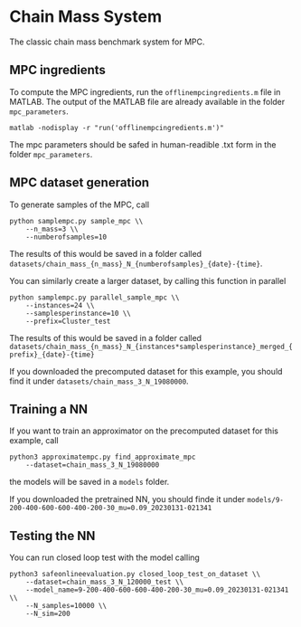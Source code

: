 # Chain Mass System
The classic chain mass benchmark system for MPC.

## MPC ingredients
To compute the MPC ingredients, run the `offlinempcingredients.m` file in MATLAB.
The output of the MATLAB file are already available in the folder `mpc_parameters`.

```
matlab -nodisplay -r "run('offlinempcingredients.m')"
```

The mpc parameters should be safed in human-readible .txt form in the folder `mpc_parameters`.

## MPC dataset generation
To generate samples of the MPC, call
```
python samplempc.py sample_mpc \\
    --n_mass=3 \\
    --numberofsamples=10
```
The results of this would be saved in a folder called `datasets/chain_mass_{n_mass}_N_{numberofsamples}_{date}-{time}`.


You can similarly create a larger dataset, by calling this function in parallel
```
python samplempc.py parallel_sample_mpc \\
    --instances=24 \\
    --samplesperinstance=10 \\
    --prefix=Cluster_test
```
The results of this would be saved in a folder called `datasets/chain_mass_{n_mass}_N_{instances*samplesperinstance}_merged_{prefix}_{date}-{time}`

If you downloaded the precomputed dataset for this example, you should find it under `datasets/chain_mass_3_N_19080000`.

## Training a NN

If you want to train an approximator on the precomputed dataset for this example, call
```
python3 approximatempc.py find_approximate_mpc
    --dataset=chain_mass_3_N_19080000
```
the models will be saved in a `models` folder.

If you downloaded the pretrained NN, you should finde it under `models/9-200-400-600-600-400-200-30_mu=0.09_20230131-021341`

## Testing the NN
You can run closed loop test with the model calling
```
python3 safeonlineevaluation.py closed_loop_test_on_dataset \\
    --dataset=chain_mass_3_N_120000_test \\
    --model_name=9-200-400-600-600-400-200-30_mu=0.09_20230131-021341 \\
    --N_samples=10000 \\
    --N_sim=200
```
